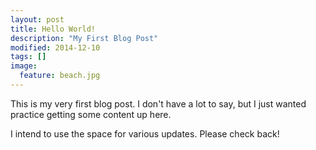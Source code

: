 ```yaml
---
layout: post
title: Hello World!
description: "My First Blog Post"
modified: 2014-12-10
tags: []
image:
  feature: beach.jpg
---
```


This is my very first blog post. I don't have a lot to say, but I just wanted practice getting some content up here. 

I intend to use the space for various updates. Please check back!